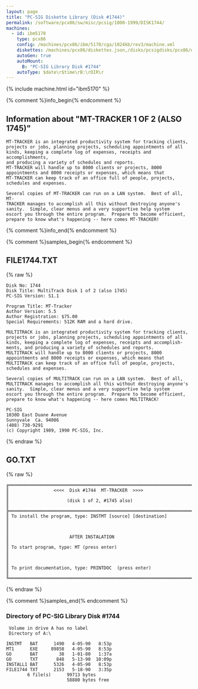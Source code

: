 ```yaml
---
layout: page
title: "PC-SIG Diskette Library (Disk #1744)"
permalink: /software/pcx86/sw/misc/pcsig/1000-1999/DISK1744/
machines:
  - id: ibm5170
    type: pcx86
    config: /machines/pcx86/ibm/5170/cga/1024kb/rev3/machine.xml
    diskettes: /machines/pcx86/diskettes.json,/disks/pcsigdisks/pcx86/diskettes.json
    autoGen: true
    autoMount:
      B: "PC-SIG Library Disk #1744"
    autoType: $date\r$time\rB:\rDIR\r
---
```


{% include machine.html id="ibm5170" %}

{% comment %}info_begin{% endcomment %}

## Information about "MT-TRACKER  1 OF 2 (ALSO 1745)"

    MT-TRACKER is an integrated productivity system for tracking clients,
    projects or jobs, planning projects, scheduling appointments of all
    kinds, keeping a complete log of expenses, receipts and accomplishments,
    and producing a variety of schedules and reports.
    MT-TRACKER will handle up to 8000 clients or projects, 8000
    appointments and 8000 receipts or expenses, which means that
    MT-TRACKER can keep track of an office full of people, projects,
    schedules and expenses.
    
    Several copies of MT-TRACKER can run on a LAN system.  Best of all, MT-
    TRACKER manages to accomplish all this without destroying anyone's
    sanity.  Simple, clear menus and a very supportive help system
    escort you through the entire program.  Prepare to become efficient,
    prepare to know what's happening -- here comes MT-TRACKER!
{% comment %}info_end{% endcomment %}

{% comment %}samples_begin{% endcomment %}

## FILE1744.TXT

{% raw %}
```
Disk No: 1744                                                           
Disk Title: MultiTrack Disk 1 of 2 (also 1745)                          
PC-SIG Version: S1.1                                                    
                                                                        
Program Title: MT-Tracker                                               
Author Version: 5.5                                                     
Author Registration: $75.00                                             
Special Requirements: 512K RAM and a hard drive.                        
                                                                        
MULTITRACK is an integrated productivity system for tracking clients,   
projects or jobs, planning projects, scheduling appointments of all     
kinds, keeping a complete log of expenses, receipts and accomplish-     
ments, and producing a variety of schedules and reports.                
MULTITRACK will handle up to 8000 clients or projects, 8000             
appointments and 8000 receipts or expenses, which means that            
MULTITRACK can keep track of an office full of people, projects,        
schedules and expenses.                                                 
                                                                        
Several copies of MULTITRACK can run on a LAN system.  Best of all,     
MULTITRACK manages to accomplish all this without destroying anyone's   
sanity.  Simple, clear menus and a very supportive help system          
escort you through the entire program.  Prepare to become efficient,    
prepare to know what's happening -- here comes MULTITRACK!              
                                                                        
PC-SIG                                                                  
1030D East Duane Avenue                                                 
Sunnyvale  Ca. 94086                                                    
(408) 730-9291                                                          
(c) Copyright 1989, 1990 PC-SIG, Inc.                                         
```
{% endraw %}

## GO.TXT

{% raw %}
```
╔═════════════════════════════════════════════════════════════════════════╗
║                 <<<<  Disk #1744  MT-TRACKER  >>>>                      ║
║                      (disk 1 of 2, #1745 also)                          ║
╠═════════════════════════════════════════════════════════════════════════╣
║ To install the program, type: INSTMT [source] [destination]             ║
║                                                                         ║
║                       AFTER INSTALATION                                 ║
║ To start program, type: MT (press enter)                                ║
║                                                                         ║
║ To print documentation, type: PRINTDOC  (press enter)                   ║
╚═════════════════════════════════════════════════════════════════════════╝
```
{% endraw %}

{% comment %}samples_end{% endcomment %}

### Directory of PC-SIG Library Disk #1744

     Volume in drive A has no label
     Directory of A:\

    INSTMT   BAT      1490   4-05-90   8:53p
    MT1      EXE     89858   4-05-90   8:53p
    GO       BAT        38   1-01-80   1:37a
    GO       TXT       848   5-13-90  10:09p
    INSTALL1 BAT      5326   4-05-90   8:53p
    FILE1744 TXT      2153   5-18-90   3:35p
            6 file(s)      99713 bytes
                           58880 bytes free
